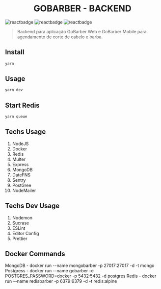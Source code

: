 <h1 align="center">GOBARBER - BACKEND</h1>

![reactbadge](https://img.shields.io/badge/11.14.0-NodeJS-green?style=flat-square&logo=node.js)
![reactbadge](https://img.shields.io/badge/1.38.0-Visual%20Code-orange?style=flat-square&logo=visual-studio-code)
![reactbadge](https://img.shields.io/badge/1.17.3-version-red?style=flat-square&logo=yarn)

> Backend para aplicação GoBarber Web e GoBarber Mobile para agendamento de corte de cabelo e barba.

## Install

```sh
yarn
```

## Usage

```sh
yarn dev
```

## Start Redis

```sh
yarn queue
```

## Techs Usage

1. NodeJS
2. Docker
3. Redis
4. Multer
5. Express
6. MongoDB
7. DateFNS
8. Sentry
9. PostGree
10. NodeMailer

## Techs Dev Usage

1. Nodemon
2. Sucrase
3. ESLint
4. Editor Config
5. Prettier

## Docker Commands

MongoDB - docker run --name mongobarber -p 27017:27017 -d -t mongo
Postgress - docker run --name gobarber -e POSTGRES_PASSWORD=docker -p 5432:5432 -d postgres
Redis - docker run --name redisbarber -p 6379:6379 -d -t redis:alpine
